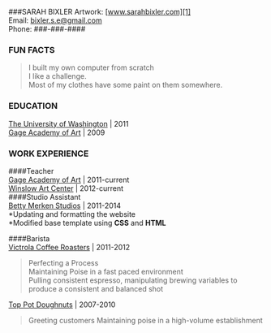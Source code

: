 ###SARAH BIXLER
Artwork: [www.sarahbixler.com][1]  
Email: [bixler.s.e@gmail.com][2]  
Phone: ###-###-####

###  FUN FACTS
>I built my own computer from scratch  
>I like a challenge.  
>Most of my clothes have some paint on them somewhere.  


###  EDUCATION
[The University of Washington][1]  |  2011  
[Gage Academy of Art][2]  |  2009  

###  WORK EXPERIENCE  
####Teacher  
[Gage Academy of Art][4]  |  2011-current  
[Winslow Art Center][5]  |  2012-current  
####Studio Assistant  
[Betty Merken Studios][6]  |  2011-2014    
*Updating and formatting the website  
*Modified base template using __CSS__ and __HTML__  

####Barista   
[Victrola Coffee Roasters][7]  |  2011-2012    
>Perfecting a Process  
>Maintaining Poise in a fast paced environment  
>Pulling consistent espresso, manipulating brewing variables to produce a consistent and balanced shot  

[Top Pot Doughnuts][8]  |  2007-2010  
>Greeting customers
>Maintaining poise in a high-volume establishment




[1]:  http://www.sarahbixler.com
[2]:  mailto:bixler.s.e@gmail.com
[3]:  http://www.washington.edu
[4]:  http://www.gageacademy.org
[5]:  http://www.winslowartcenter.com
[6]:  http://www.bettymerkenstudio.com
[7]:  http://www.victrolacoffeeroasters.com
[8]:  http://www.toppotdoughnuts.com
